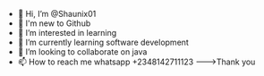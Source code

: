 - 👋 Hi, I’m @Shaunix01
- 🙏 I'm new to Github
- 👀 I’m interested in learning
- 🌱 I’m currently learning software development
- 💞️ I’m looking to collaborate on java
- 📫 How to reach me whatsapp +2348142711123
--->Thank you

